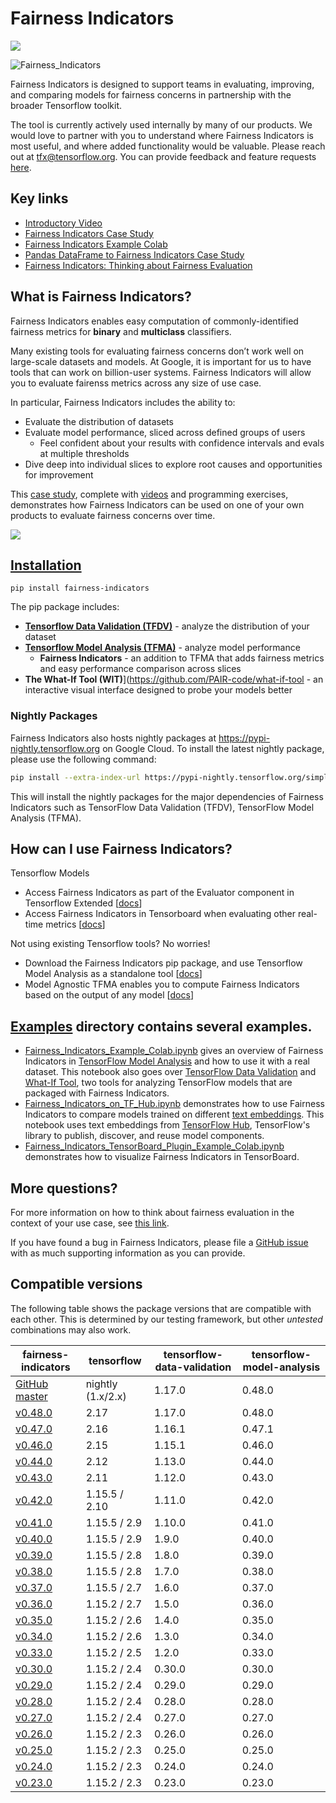 # Fairness Indicators

![](https://github.com/tensorflow/fairness-indicators/workflows/jupyter/badge.svg)

![Fairness_Indicators](https://raw.githubusercontent.com/tensorflow/fairness-indicators/master/fairness_indicators/images/fairnessIndicators.png)

Fairness Indicators is designed to support teams in evaluating, improving, and comparing models for fairness concerns in partnership with the broader Tensorflow toolkit.

The tool is currently actively used internally by many of our products. We would love to partner with you to understand where Fairness Indicators is most useful, and where added functionality would be valuable. Please reach out at tfx@tensorflow.org. You can provide feedback and feature requests [here](https://github.com/tensorflow/fairness-indicators/issues/new/choose).

## Key links
* [Introductory Video](https://www.youtube.com/watch?v=pHT-ImFXPQo)
* [Fairness Indicators Case Study](https://developers.google.com/machine-learning/practica/fairness-indicators?utm_source=github&utm_medium=github&utm_campaign=fi-practicum&utm_term=&utm_content=repo-body)
* [Fairness Indicators Example Colab](https://colab.research.google.com/github/tensorflow/fairness-indicators/blob/master/g3doc/tutorials/Fairness_Indicators_Example_Colab.ipynb)
* [Pandas DataFrame to Fairness Indicators Case Study](https://colab.research.google.com/github/tensorflow/fairness-indicators/blob/master/g3doc/tutorials/Fairness_Indicators_Pandas_Case_Study.ipynb)
* [Fairness Indicators: Thinking about Fairness Evaluation](https://github.com/tensorflow/fairness-indicators/blob/master/g3doc/guide/guidance.md)

## What is Fairness Indicators?
Fairness Indicators enables easy computation of commonly-identified fairness metrics for **binary** and **multiclass** classifiers.

Many existing tools for evaluating fairness concerns don’t work well on large-scale datasets and models. At Google, it is important for us to have tools that can work on billion-user systems. Fairness Indicators will allow you to evaluate fairenss metrics across any size of use case.

In particular, Fairness Indicators includes the ability to:

* Evaluate the distribution of datasets
* Evaluate model performance, sliced across defined groups of users
  * Feel confident about your results with confidence intervals and evals at multiple thresholds
* Dive deep into individual slices to explore root causes and opportunities for improvement

This [case study](https://developers.google.com/machine-learning/practica/fairness-indicators?utm_source=github&utm_medium=github&utm_campaign=fi-practicum&utm_term=&utm_content=repo-body), complete with [videos](https://www.youtube.com/watch?v=pHT-ImFXPQo) and programming exercises, demonstrates how Fairness Indicators can be used on one of your own products to evaluate fairness concerns over time.

[![](http://img.youtube.com/vi/pHT-ImFXPQo/0.jpg)](http://www.youtube.com/watch?v=pHT-ImFXPQo "")

## [Installation](https://pypi.org/project/fairness-indicators/)

`pip install fairness-indicators`

The pip package includes:

* [**Tensorflow Data Validation (TFDV)**](https://github.com/tensorflow/data-validation) - analyze the distribution of your dataset
* [**Tensorflow Model Analysis (TFMA)**](https://github.com/tensorflow/model-analysis) - analyze model performance
  * **Fairness Indicators** - an addition to TFMA that adds fairness metrics and easy performance comparison across slices
* **The What-If Tool (WIT)**](https://github.com/PAIR-code/what-if-tool - an interactive visual interface designed to probe your models better

### Nightly Packages

Fairness Indicators also hosts nightly packages at
https://pypi-nightly.tensorflow.org on Google Cloud. To install the latest
nightly package, please use the following command:

```bash
pip install --extra-index-url https://pypi-nightly.tensorflow.org/simple fairness-indicators
```

This will install the nightly packages for the major dependencies of Fairness
Indicators such as TensorFlow Data Validation (TFDV), TensorFlow Model Analysis
(TFMA).

## How can I use Fairness Indicators?
Tensorflow Models

* Access Fairness Indicators as part of the Evaluator component in Tensorflow Extended \[[docs](https://www.tensorflow.org/tfx/guide/evaluator)]
* Access Fairness Indicators in Tensorboard when evaluating other real-time metrics \[[docs](https://github.com/tensorflow/tensorboard/blob/master/docs/fairness-indicators.md)]

Not using existing Tensorflow tools? No worries!

* Download the Fairness Indicators pip package, and use Tensorflow Model Analysis as a standalone tool \[[docs](https://www.tensorflow.org/tfx/guide/fairness_indicators)]
* Model Agnostic TFMA enables you to compute Fairness Indicators based on the output of any model \[[docs](https://www.tensorflow.org/tfx/guide/fairness_indicators)]

## [Examples](https://github.com/tensorflow/fairness-indicators/tree/master/g3doc/tutorials) directory contains several examples.

* [Fairness_Indicators_Example_Colab.ipynb](https://github.com/tensorflow/fairness-indicators/blob/master/g3doc/tutorials/Fairness_Indicators_Example_Colab.ipynb) gives an overview of Fairness Indicators in [TensorFlow Model Analysis](https://www.tensorflow.org/tfx/guide/tfma) and how to use it with a real dataset. This notebook also goes over [TensorFlow Data Validation](https://www.tensorflow.org/tfx/data_validation/get_started) and [What-If Tool](https://pair-code.github.io/what-if-tool/), two tools for analyzing TensorFlow models that are packaged with Fairness Indicators.
* [Fairness_Indicators_on_TF_Hub.ipynb](https://github.com/tensorflow/fairness-indicators/blob/master/g3doc/tutorials/Fairness_Indicators_on_TF_Hub_Text_Embeddings.ipynb) demonstrates how to use Fairness Indicators to compare models trained on different [text embeddings](https://en.wikipedia.org/wiki/Word_embedding). This notebook uses text embeddings from [TensorFlow Hub](https://www.tensorflow.org/hub), TensorFlow's library to publish, discover, and reuse model components.
* [Fairness_Indicators_TensorBoard_Plugin_Example_Colab.ipynb](https://github.com/tensorflow/fairness-indicators/blob/master/g3doc/tutorials/Fairness_Indicators_TensorBoard_Plugin_Example_Colab.ipynb)
demonstrates how to visualize Fairness Indicators in TensorBoard.

## More questions?
For more information on how to think about fairness evaluation in the context of your use case, see [this link](https://github.com/tensorflow/fairness-indicators/blob/master/g3doc/guide/guidance.md).

If you have found a bug in Fairness Indicators, please file a [GitHub issue](https://github.com/tensorflow/fairness-indicators/issues/new/choose) with as much supporting information as you can provide.

## Compatible versions

The following table shows the  package versions that are
compatible with each other. This is determined by our testing framework, but
other *untested* combinations may also work.

|fairness-indicators                                                                        | tensorflow         | tensorflow-data-validation | tensorflow-model-analysis |
|-------------------------------------------------------------------------------------------|--------------------|----------------------------|---------------------------|
|[GitHub master](https://github.com/tensorflow/fairness-indicators/blob/master/RELEASE.md)  | nightly (1.x/2.x)  | 1.17.0                     | 0.48.0                    |
|[v0.48.0](https://github.com/tensorflow/fairness-indicators/blob/v0.48.0/RELEASE.md)       | 2.17               | 1.17.0                     | 0.48.0                    |
|[v0.47.0](https://github.com/tensorflow/fairness-indicators/blob/v0.47.0/RELEASE.md)       | 2.16               | 1.16.1                     | 0.47.1                    |
|[v0.46.0](https://github.com/tensorflow/fairness-indicators/blob/v0.44.0/RELEASE.md)       | 2.15               | 1.15.1                     | 0.46.0                    |
|[v0.44.0](https://github.com/tensorflow/fairness-indicators/blob/v0.44.0/RELEASE.md)       | 2.12               | 1.13.0                     | 0.44.0                    |
|[v0.43.0](https://github.com/tensorflow/fairness-indicators/blob/v0.43.0/RELEASE.md)       | 2.11               | 1.12.0                     | 0.43.0                    |
|[v0.42.0](https://github.com/tensorflow/fairness-indicators/blob/v0.42.0/RELEASE.md)       | 1.15.5 / 2.10      | 1.11.0                     | 0.42.0                    |
|[v0.41.0](https://github.com/tensorflow/fairness-indicators/blob/v0.41.0/RELEASE.md)       | 1.15.5 / 2.9       | 1.10.0                     | 0.41.0                    |
|[v0.40.0](https://github.com/tensorflow/fairness-indicators/blob/v0.40.0/RELEASE.md)       | 1.15.5 / 2.9       | 1.9.0                      | 0.40.0                    |
|[v0.39.0](https://github.com/tensorflow/fairness-indicators/blob/v0.39.0/RELEASE.md)       | 1.15.5 / 2.8       | 1.8.0                      | 0.39.0                    |
|[v0.38.0](https://github.com/tensorflow/fairness-indicators/blob/v0.38.0/RELEASE.md)       | 1.15.5 / 2.8       | 1.7.0                      | 0.38.0                    |
|[v0.37.0](https://github.com/tensorflow/fairness-indicators/blob/v0.37.0/RELEASE.md)       | 1.15.5 / 2.7       | 1.6.0                      | 0.37.0                    |
|[v0.36.0](https://github.com/tensorflow/fairness-indicators/blob/v0.36.0/RELEASE.md)       | 1.15.2 / 2.7       | 1.5.0                      | 0.36.0                    |
|[v0.35.0](https://github.com/tensorflow/fairness-indicators/blob/v0.35.0/RELEASE.md)       | 1.15.2 / 2.6       | 1.4.0                      | 0.35.0                    |
|[v0.34.0](https://github.com/tensorflow/fairness-indicators/blob/v0.34.0/RELEASE.md)       | 1.15.2 / 2.6       | 1.3.0                      | 0.34.0                    |
|[v0.33.0](https://github.com/tensorflow/fairness-indicators/blob/v0.33.0/RELEASE.md)       | 1.15.2 / 2.5       | 1.2.0                      | 0.33.0                    |
|[v0.30.0](https://github.com/tensorflow/fairness-indicators/blob/v0.30.0/RELEASE.md)       | 1.15.2 / 2.4       | 0.30.0                     | 0.30.0                    |
|[v0.29.0](https://github.com/tensorflow/fairness-indicators/blob/v0.29.0/RELEASE.md)       | 1.15.2 / 2.4       | 0.29.0                     | 0.29.0                    |
|[v0.28.0](https://github.com/tensorflow/fairness-indicators/blob/v0.28.0/RELEASE.md)       | 1.15.2 / 2.4       | 0.28.0                     | 0.28.0                    |
|[v0.27.0](https://github.com/tensorflow/fairness-indicators/blob/v0.27.0/RELEASE.md)       | 1.15.2 / 2.4       | 0.27.0                     | 0.27.0                    |
|[v0.26.0](https://github.com/tensorflow/fairness-indicators/blob/v0.26.0/RELEASE.md)       | 1.15.2 / 2.3       | 0.26.0                     | 0.26.0                    |
|[v0.25.0](https://github.com/tensorflow/fairness-indicators/blob/v0.25.0/RELEASE.md)       | 1.15.2 / 2.3       | 0.25.0                     | 0.25.0                    |
|[v0.24.0](https://github.com/tensorflow/fairness-indicators/blob/v0.24.0/RELEASE.md)       | 1.15.2 / 2.3       | 0.24.0                     | 0.24.0                    |
|[v0.23.0](https://github.com/tensorflow/fairness-indicators/blob/v0.23.0/RELEASE.md)       | 1.15.2 / 2.3       | 0.23.0                     | 0.23.0                    |
